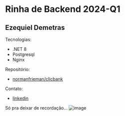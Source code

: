 # Rinha de Backend 2024-Q1

## Ezequiel Demetras

Tecnologias:

* .NET 8
* Postgresql 
* Nginx

Repositório:
* [normanfrieman/clicbank](https://github.com/NormanFrieman/ClicBank)

Contato:
* [linkedin](https://www.linkedin.com/in/ezequiel-demetras/)

Só pra deixar de recordação...
![image](https://github.com/NormanFrieman/ClicBank/assets/25068134/e79bf52f-3fa8-467a-87c0-9d33996e1ef7)
